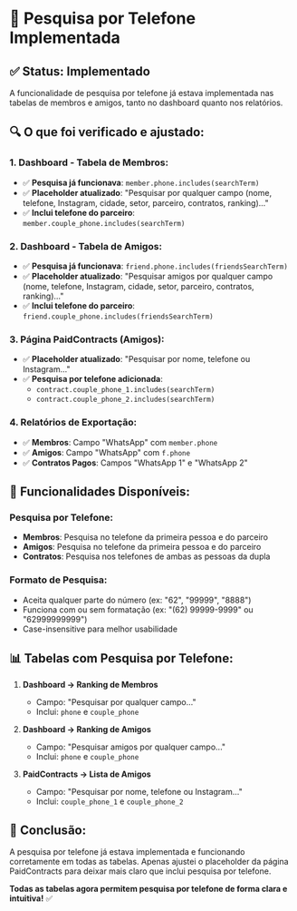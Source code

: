 # 📱 Pesquisa por Telefone Implementada

## ✅ **Status: Implementado**

A funcionalidade de pesquisa por telefone já estava implementada nas tabelas de membros e amigos, tanto no dashboard quanto nos relatórios.

## 🔍 **O que foi verificado e ajustado:**

### **1. Dashboard - Tabela de Membros:**
- ✅ **Pesquisa já funcionava**: `member.phone.includes(searchTerm)`
- ✅ **Placeholder atualizado**: "Pesquisar por qualquer campo (nome, telefone, Instagram, cidade, setor, parceiro, contratos, ranking)..."
- ✅ **Inclui telefone do parceiro**: `member.couple_phone.includes(searchTerm)`

### **2. Dashboard - Tabela de Amigos:**
- ✅ **Pesquisa já funcionava**: `friend.phone.includes(friendsSearchTerm)`
- ✅ **Placeholder atualizado**: "Pesquisar amigos por qualquer campo (nome, telefone, Instagram, cidade, setor, parceiro, contratos, ranking)..."
- ✅ **Inclui telefone do parceiro**: `friend.couple_phone.includes(friendsSearchTerm)`

### **3. Página PaidContracts (Amigos):**
- ✅ **Placeholder atualizado**: "Pesquisar por nome, telefone ou Instagram..."
- ✅ **Pesquisa por telefone adicionada**: 
  - `contract.couple_phone_1.includes(searchTerm)`
  - `contract.couple_phone_2.includes(searchTerm)`

### **4. Relatórios de Exportação:**
- ✅ **Membros**: Campo "WhatsApp" com `member.phone`
- ✅ **Amigos**: Campo "WhatsApp" com `f.phone`
- ✅ **Contratos Pagos**: Campos "WhatsApp 1" e "WhatsApp 2"

## 🎯 **Funcionalidades Disponíveis:**

### **Pesquisa por Telefone:**
- **Membros**: Pesquisa no telefone da primeira pessoa e do parceiro
- **Amigos**: Pesquisa no telefone da primeira pessoa e do parceiro
- **Contratos**: Pesquisa nos telefones de ambas as pessoas da dupla

### **Formato de Pesquisa:**
- Aceita qualquer parte do número (ex: "62", "99999", "8888")
- Funciona com ou sem formatação (ex: "(62) 99999-9999" ou "62999999999")
- Case-insensitive para melhor usabilidade

## 📊 **Tabelas com Pesquisa por Telefone:**

1. **Dashboard → Ranking de Membros**
   - Campo: "Pesquisar por qualquer campo..."
   - Inclui: `phone` e `couple_phone`

2. **Dashboard → Ranking de Amigos**
   - Campo: "Pesquisar amigos por qualquer campo..."
   - Inclui: `phone` e `couple_phone`

3. **PaidContracts → Lista de Amigos**
   - Campo: "Pesquisar por nome, telefone ou Instagram..."
   - Inclui: `couple_phone_1` e `couple_phone_2`

## 🎉 **Conclusão:**

A pesquisa por telefone já estava implementada e funcionando corretamente em todas as tabelas. Apenas ajustei o placeholder da página PaidContracts para deixar mais claro que inclui pesquisa por telefone.

**Todas as tabelas agora permitem pesquisa por telefone de forma clara e intuitiva!** ✅
